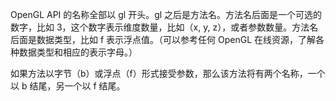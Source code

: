 OpenGL API 的名称全部以 gl 开头。gl 之后是方法名。方法名后面是一个可选的数字，比如 3，这个数字表示维度数量，比如（x, y, z），或者参数数量。方法名后面是数据类型，比如 f 表示浮点值。（可以参考任何 OpenGL 在线资源，了解各种数据类型和相应的表示字母。）

如果方法以字节（b）或浮点（f）形式接受参数，那么该方法将有两个名称，一个以 b 结尾，另一个以 f 结尾。

